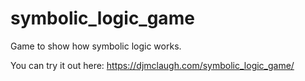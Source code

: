 # symbolic_logic_game
Game to show how symbolic logic works.

You can try it out here: https://djmclaugh.com/symbolic_logic_game/
